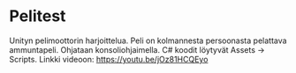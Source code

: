 # Pelitest
Unityn pelimoottorin harjoittelua. Peli on kolmannesta persoonasta pelattava ammuntapeli. Ohjataan konsoliohjaimella.
C# koodit löytyvät Assets -> Scripts. Linkki videoon: https://youtu.be/jOz81HCQEyo
